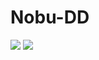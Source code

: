 # Nobu-DD
![](https://github-readme-stats.vercel.app/api/top-langs?username=yukimura-manase&show_icons=true&locale=en&layout=compact)
![](https://skillicons.dev/icons?i=html,css,js,ruby,rails)
